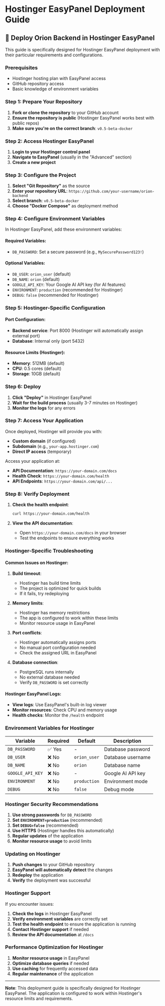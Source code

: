 # Hostinger EasyPanel Deployment Guide

## 🚀 Deploy Orion Backend in Hostinger EasyPanel

This guide is specifically designed for Hostinger EasyPanel deployment with their particular requirements and configurations.

### Prerequisites

- Hostinger hosting plan with EasyPanel access
- GitHub repository access
- Basic knowledge of environment variables

### Step 1: Prepare Your Repository

1. **Fork or clone the repository** to your GitHub account
2. **Ensure the repository is public** (Hostinger EasyPanel works best with public repos)
3. **Make sure you're on the correct branch**: `v0.5-beta-docker`

### Step 2: Access Hostinger EasyPanel

1. **Login to your Hostinger control panel**
2. **Navigate to EasyPanel** (usually in the "Advanced" section)
3. **Create a new project**

### Step 3: Configure the Project

1. **Select "Git Repository"** as the source
2. **Enter your repository URL**: `https://github.com/your-username/orion-backend`
3. **Select branch**: `v0.5-beta-docker`
4. **Choose "Docker Compose"** as deployment method

### Step 4: Configure Environment Variables

In Hostinger EasyPanel, add these environment variables:

#### Required Variables:
- `DB_PASSWORD`: Set a secure password (e.g., `MySecurePassword123!`)

#### Optional Variables:
- `DB_USER`: `orion_user` (default)
- `DB_NAME`: `orion` (default)
- `GOOGLE_API_KEY`: Your Google AI API key (for AI features)
- `ENVIRONMENT`: `production` (recommended for Hostinger)
- `DEBUG`: `false` (recommended for Hostinger)

### Step 5: Hostinger-Specific Configuration

#### Port Configuration:
- **Backend service**: Port 8000 (Hostinger will automatically assign external port)
- **Database**: Internal only (port 5432)

#### Resource Limits (Hostinger):
- **Memory**: 512MB (default)
- **CPU**: 0.5 cores (default)
- **Storage**: 10GB (default)

### Step 6: Deploy

1. **Click "Deploy"** in Hostinger EasyPanel
2. **Wait for the build process** (usually 3-7 minutes on Hostinger)
3. **Monitor the logs** for any errors

### Step 7: Access Your Application

Once deployed, Hostinger will provide you with:
- **Custom domain** (if configured)
- **Subdomain** (e.g., `your-app.hostinger.com`)
- **Direct IP access** (temporary)

Access your application at:
- **API Documentation**: `https://your-domain.com/docs`
- **Health Check**: `https://your-domain.com/health`
- **API Endpoints**: `https://your-domain.com/api/...`

### Step 8: Verify Deployment

1. **Check the health endpoint**:
   ```bash
   curl https://your-domain.com/health
   ```

2. **View the API documentation**:
   - Open `https://your-domain.com/docs` in your browser
   - Test the endpoints to ensure everything works

### Hostinger-Specific Troubleshooting

#### Common Issues on Hostinger:

1. **Build timeout**:
   - Hostinger has build time limits
   - The project is optimized for quick builds
   - If it fails, try redeploying

2. **Memory limits**:
   - Hostinger has memory restrictions
   - The app is configured to work within these limits
   - Monitor resource usage in EasyPanel

3. **Port conflicts**:
   - Hostinger automatically assigns ports
   - No manual port configuration needed
   - Check the assigned URL in EasyPanel

4. **Database connection**:
   - PostgreSQL runs internally
   - No external database needed
   - Verify `DB_PASSWORD` is set correctly

#### Hostinger EasyPanel Logs:

- **View logs**: Use EasyPanel's built-in log viewer
- **Monitor resources**: Check CPU and memory usage
- **Health checks**: Monitor the `/health` endpoint

### Environment Variables for Hostinger

| Variable | Required | Default | Description |
|----------|----------|---------|-------------|
| `DB_PASSWORD` | ✅ Yes | - | Database password |
| `DB_USER` | ❌ No | `orion_user` | Database username |
| `DB_NAME` | ❌ No | `orion` | Database name |
| `GOOGLE_API_KEY` | ❌ No | - | Google AI API key |
| `ENVIRONMENT` | ❌ No | `production` | Environment mode |
| `DEBUG` | ❌ No | `false` | Debug mode |

### Hostinger Security Recommendations

1. **Use strong passwords** for `DB_PASSWORD`
2. **Set `ENVIRONMENT=production`** (recommended)
3. **Set `DEBUG=false`** (recommended)
4. **Use HTTPS** (Hostinger handles this automatically)
5. **Regular updates** of the application
6. **Monitor resource usage** to avoid limits

### Updating on Hostinger

1. **Push changes** to your GitHub repository
2. **EasyPanel will automatically detect** the changes
3. **Redeploy** the application
4. **Verify** the deployment was successful

### Hostinger Support

If you encounter issues:

1. **Check the logs** in Hostinger EasyPanel
2. **Verify environment variables** are correctly set
3. **Test the health endpoint** to ensure the application is running
4. **Contact Hostinger support** if needed
5. **Review the API documentation** at `/docs`

### Performance Optimization for Hostinger

1. **Monitor resource usage** in EasyPanel
2. **Optimize database queries** if needed
3. **Use caching** for frequently accessed data
4. **Regular maintenance** of the application

---

**Note**: This deployment guide is specifically designed for Hostinger EasyPanel. The application is configured to work within Hostinger's resource limits and requirements. 